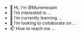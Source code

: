 - 👋 Hi, I’m @Munenesam
- 👀 I’m interested in ...
- 🌱 I’m currently learning ...
- 💞️ I’m looking to collaborate on ...
- 📫 How to reach me ...

<!---
Munenesam/Munenesam is a ✨ special ✨ repository because its `README.md` (this file) appears on your GitHub profile.
You can click the Preview link to take a look at your changes.
--->
